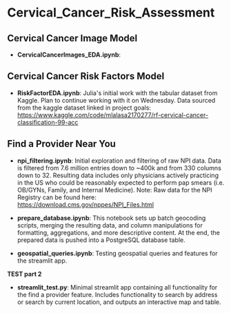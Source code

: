 # Cervical_Cancer_Risk_Assessment
       
## Cervical Cancer Image Model
* <b>CervicalCancerImages_EDA.ipynb</b>:  

## Cervical Cancer Risk Factors Model
* <b>RiskFactorEDA.ipynb</b>: Julia's initial work with the tabular dataset from Kaggle. Plan to continue working with it on Wednesday. Data sourced from the kaggle dataset linked in project goals: https://www.kaggle.com/code/mlalasa2170277/rf-cervical-cancer-classification-99-acc 

## Find a Provider Near You
* <b>npi_filtering.ipynb</b>: Initial exploration and filtering of raw NPI data.  Data is filtered from 7.6 million entries down to ~400k and from 330 columns down to 32.  Resulting data includes only physicians actively practicing in the US who could be reasonably expected to perform pap smears (i.e. OB/GYNs, Family, and Internal Medicine). Note: Raw data for the NPI Registry can be found here: https://download.cms.gov/nppes/NPI_Files.html

* <b>prepare_database.ipynb</b>: This notebook sets up batch geocoding scripts, merging the resulting data, and column manipulations for formatting, aggregations, and more descriptive content.  At the end, the prepared data is pushed into a PostgreSQL database table.

* <b>geospatial_queries.ipynb</b>: Testing geospatial queries and features for the streamlit app.

<b> TEST part 2 </b>

* <b>streamlit_test.py</b>: Minimal streamlit app containing all functionality for the find a provider feature.  Includes functionality to search by address or search by current location, and outputs an interactive map and table.
